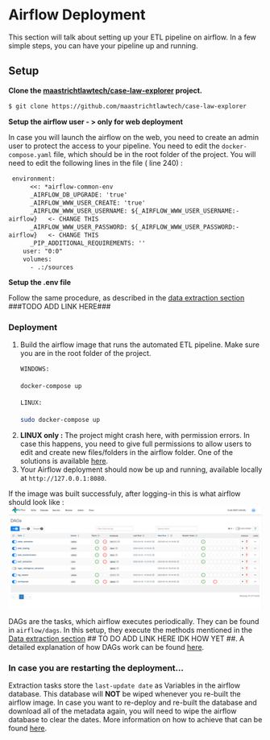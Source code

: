 # Airflow Deployment
This section will talk about setting up your ETL pipeline on airflow. In a few simple steps, you can have your pipeline up and running.


## Setup

**Clone the [maastrichtlawtech/case-law-explorer](https://github.com/maastrichtlawtech/case-law-explorer) project.**

```bash
$ git clone https://github.com/maastrichtlawtech/case-law-explorer
```

**Setup the airflow user - > only for web deployment**

In case you will launch the airflow on the web, you need to create an admin user to protect the access to your pipeline. 
You need to edit the `docker-compose.yaml` file, which should be in the root folder of the project. You will need to edit the following lines in the file ( line 240) :
```
 environment:
      <<: *airflow-common-env
      _AIRFLOW_DB_UPGRADE: 'true'
      _AIRFLOW_WWW_USER_CREATE: 'true'
      _AIRFLOW_WWW_USER_USERNAME: ${_AIRFLOW_WWW_USER_USERNAME:-airflow}   <- CHANGE THIS
      _AIRFLOW_WWW_USER_PASSWORD: ${_AIRFLOW_WWW_USER_PASSWORD:-airflow}   <- CHANGE THIS
      _PIP_ADDITIONAL_REQUIREMENTS: ''
    user: "0:0"
    volumes:
      - .:/sources
```

**Setup the .env file**

Follow the same procedure, as described in the [data extraction section]() ###TODO ADD LINK HERE###


### Deployment

1. Build the airflow image that runs the automated ETL pipeline. Make sure you are in the root folder of the project.
    ```bash
   WINDOWS:
   
    docker-compose up
   
   LINUX:
   
    sudo docker-compose up
   
    ```
2. **LINUX only :** The project might crash here, with permission errors. In case this happens, you need to give full permissions to allow users to edit and create new files/folders in the airflow folder. One of the solutions is available [here](https://stackoverflow.com/questions/59412917/errno-13-permission-denied-when-airflow-tries-to-write-to-logs).
3. Your Airflow deployment should now be up and running, available locally at `http://127.0.0.1:8080`.

If the image was built successfuly, after logging-in this is what airflow should look like : 
![airflow](airflow.png)

DAGs are the tasks, which airflow executes periodically. They can be found in `airflow/dags`. In this setup, they execute the methods mentioned in the [Data extraction section]() ## TO DO ADD LINK HERE IDK HOW YET ##. A detailed explanation of how DAGs work can be found [here](https://airflow.apache.org/docs/apache-airflow/stable/core-concepts/dags.html).
### In case you are restarting the deployment...

Extraction tasks store the `last-update date` as Variables in the airflow database. This database will **NOT** be wiped whenever you re-built the airflow image.
In case you want to re-deploy and re-built the database and download all of the metadata again, you will need to wipe the airflow database to clear the dates.
More information on how to achieve that can be found [here](https://stackoverflow.com/questions/59556501/apache-airflow-initdb-vs-resetdb).


